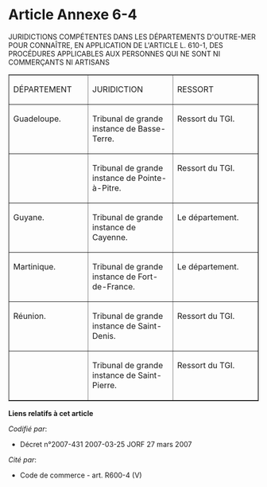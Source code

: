 # Article Annexe 6-4

JURIDICTIONS COMPÉTENTES DANS LES DÉPARTEMENTS D'OUTRE-MER POUR CONNAÎTRE, EN APPLICATION DE L'ARTICLE L. 610-1, DES
PROCÉDURES APPLICABLES AUX PERSONNES QUI NE SONT NI COMMERÇANTS NI ARTISANS

<table width="740" align="center" border="1" cellpadding="0" cellspacing="1">
  <tbody>
    <tr>
      <td width="143">

DÉPARTEMENT

</td>
      <td width="156">

JURIDICTION

</td>
      <td width="156">

RESSORT

</td>
    </tr>
  </tbody>
  <tbody>
    <tr>
      <td valign="top">

Guadeloupe.

</td>
      <td valign="top">

Tribunal de grande instance de Basse-Terre.

</td>
      <td valign="top">

Ressort du TGI.

</td>
    </tr>
    <tr>
      <td valign="top">
      </td><td valign="top">

Tribunal de grande instance de Pointe-à-Pitre.

</td>
      <td valign="top">

Ressort du TGI.

</td>
    </tr>
    <tr>
      <td valign="top">

Guyane.

</td>
      <td valign="top">

Tribunal de grande instance de Cayenne.

</td>
      <td valign="top">

Le département.

</td>
    </tr>
    <tr>
      <td valign="top">

Martinique.

</td>
      <td valign="top">

Tribunal de grande instance de Fort-de-France.

</td>
      <td valign="top">

Le département.

</td>
    </tr>
    <tr>
      <td valign="top">

Réunion.

</td>
      <td valign="top">

Tribunal de grande instance de Saint-Denis.

</td>
      <td valign="top">

Ressort du TGI.

</td>
    </tr>
    <tr>
      <td valign="top">
      </td><td valign="top">

Tribunal de grande instance de Saint-Pierre.

</td>
      <td valign="top">

Ressort du TGI.

</td>
    </tr>
  </tbody>
</table>

**Liens relatifs à cet article**

_Codifié par_:

  - Décret n°2007-431 2007-03-25 JORF 27 mars 2007

_Cité par_:

  - Code de commerce - art. R600-4 (V)
